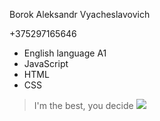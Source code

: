 Borok Aleksandr Vyacheslavovich

+375297165646
- English language A1
- JavaScript
- HTML
- CSS
> I'm the best, you decide
![](https://commonmark.org/help/images/favicon.png)